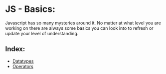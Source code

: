 # JS - Basics:

Javascript has so many mysteries around it. No matter at what level you are working on there are
always some basics you can look into to refresh or update your level of understanding.

## Index:

- [Datatypes](datatypes.md)
- [Operators](operators.md)